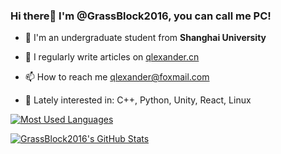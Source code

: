 ### Hi there👋 I'm @GrassBlock2016, you can call me PC!

- 🏫 I'm an undergraduate student from **Shanghai University**

- 📝 I regularly write articles on [qlexander.cn](https://qlexander.cn)

- 📫 How to reach me qlexander@foxmail.com

- 🤔 Lately interested in: C++, Python, Unity, React, Linux

[![Most Used Languages](https://github-readme-stats.vercel.app/api/top-langs/?username=GrassBlock2016&layout=compact&theme=algolia&&show_icons=true&hide=tex,Cmake,Batchfile)](https://github.com/anuraghazra/github-readme-stats)

[![GrassBlock2016's GitHub Stats](https://github-readme-stats.vercel.app/api?username=GrassBlock2016&theme=algolia&show_icons=true&?count_private=true)](https://github.com/anuraghazra/github-readme-stats)
